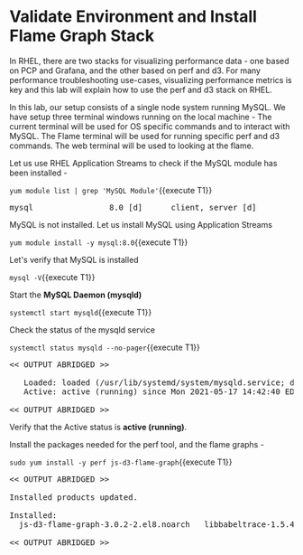 # Validate Environment and Install Flame Graph Stack

In RHEL, there are two stacks for visualizing performance data - one based on PCP and Grafana, and the other based on perf and d3. For many performance troubleshooting use-cases, visualizing performance metrics is key and this lab will explain how to use the perf and d3 stack on RHEL.

In this lab, our setup consists of a single node system running MySQL. We have setup three terminal windows running on the local machine - The current terminal will be used for OS specific commands and to interact with MySQL. The Flame terminal will be used for running specific perf and d3 commands. The web terminal will be used to looking at the flame.

Let us use RHEL Application Streams to check if the MySQL module has been installed - 

`yum module list | grep 'MySQL Module'`{{execute T1}}

<pre class="file">
mysql                8.0 [d]      client, server [d]                       MySQL Module
</pre>

MySQL is not installed. Let us install MySQL using Application Streams

`yum module install -y mysql:8.0`{{execute T1}}

Let's verify that MySQL is installed 

`mysql -V`{{execute T1}}

Start the __MySQL Daemon (mysqld)__  

`systemctl start mysqld`{{execute T1}}

Check the status of the mysqld service 

`systemctl status mysqld --no-pager`{{execute T1}}

<pre class="file">
<< OUTPUT ABRIDGED >>

   Loaded: loaded (/usr/lib/systemd/system/mysqld.service; disabled; vendor preset: disabled)
   Active: active (running) since Mon 2021-05-17 14:42:40 EDT; 6s ago
   
<< OUTPUT ABRIDGED >>
</pre>

Verify that the Active status is __active (running)__.

Install the packages needed for the perf tool, and the flame graphs -

`sudo yum install -y perf js-d3-flame-graph`{{execute T1}}

<pre class="file">
<< OUTPUT ABRIDGED >>

Installed products updated.

Installed:
  js-d3-flame-graph-3.0.2-2.el8.noarch   libbabeltrace-1.5.4-3.el8.x86_64   libbpf-0.0.8-4.el8.x86_64   perf-4.18.0-240.22.1.el8_3.x86_64  

<< OUTPUT ABRIDGED >>
</pre>

